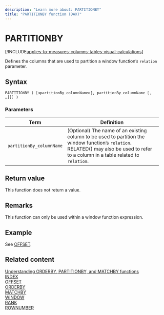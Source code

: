 ```yaml
---
description: "Learn more about: PARTITIONBY"
title: "PARTITIONBY function (DAX)"
---
```


# PARTITIONBY

[!INCLUDE[applies-to-measures-columns-tables-visual-calculations](includes/applies-to-measures-columns-tables-visual-calculations.md)]

Defines the columns that are used to partition a window function’s `relation` parameter.
  
## Syntax  
  
```dax
PARTITIONBY ( [<partitionBy_columnName>[, partitionBy_columnName [, …]]] )
```
  
### Parameters  
  
|Term|Definition|  
|--------|--------------|  
|`partitionBy_columnName`| (Optional) The name of an existing column to be used to partition the window function’s `relation`.</br> RELATED() may also be used to refer to a column in a table related to `relation`.|

## Return value

This function does not return a value.  
  
## Remarks

This function can only be used within a window function expression.

## Example

See [OFFSET](offset-function-dax.md).

## Related content

[Understanding ORDERBY, PARTITIONBY, and MATCHBY functions](../dax/best-practices/dax-understand-orderby.md)  
[INDEX](index-function-dax.md)  
[OFFSET](offset-function-dax.md)  
[ORDERBY](orderby-function-dax.md)  
[MATCHBY](matchby-function-dax.md)  
[WINDOW](window-function-dax.md)  
[RANK](rank-function-dax.md)  
[ROWNUMBER](rownumber-function-dax.md)